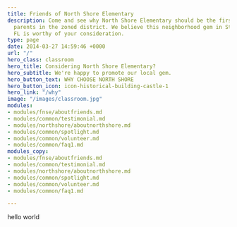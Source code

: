 ```yaml
---
title: Friends of North Shore Elementary
description: Come and see why North Shore Elementary should be the first choice for
  parents in the zoned district. We believe this neighborhood gem in St. Petersburg,
  FL is worthy of your consideration.
type: page
date: 2014-03-27 14:59:46 +0000
url: "/"
hero_class: classroom
hero_title: Considering North Shore Elementary?
hero_subtitle: We're happy to promote our local gem.
hero_button_text: WHY CHOOSE NORTH SHORE
hero_button_icon: icon-historical-building-castle-1
hero_link: "/why"
image: "/images/classroom.jpg"
modules:
- modules/fnse/aboutfriends.md
- modules/common/testimonial.md
- modules/northshore/aboutnorthshore.md
- modules/common/spotlight.md
- modules/common/volunteer.md
- modules/common/faq1.md
modules_copy:
- modules/fnse/aboutfriends.md
- modules/common/testimonial.md
- modules/northshore/aboutnorthshore.md
- modules/common/spotlight.md
- modules/common/volunteer.md
- modules/common/faq1.md

---
```

hello world